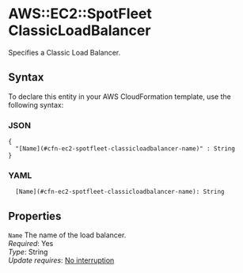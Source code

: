 # AWS::EC2::SpotFleet ClassicLoadBalancer<a name="aws-properties-ec2-spotfleet-classicloadbalancer"></a>

Specifies a Classic Load Balancer\.

## Syntax<a name="aws-properties-ec2-spotfleet-classicloadbalancer-syntax"></a>

To declare this entity in your AWS CloudFormation template, use the following syntax:

### JSON<a name="aws-properties-ec2-spotfleet-classicloadbalancer-syntax.json"></a>

```
{
  "[Name](#cfn-ec2-spotfleet-classicloadbalancer-name)" : String
}
```

### YAML<a name="aws-properties-ec2-spotfleet-classicloadbalancer-syntax.yaml"></a>

```
  [Name](#cfn-ec2-spotfleet-classicloadbalancer-name): String
```

## Properties<a name="aws-properties-ec2-spotfleet-classicloadbalancer-properties"></a>

`Name`  <a name="cfn-ec2-spotfleet-classicloadbalancer-name"></a>
The name of the load balancer\.  
*Required*: Yes  
*Type*: String  
*Update requires*: [No interruption](https://docs.aws.amazon.com/AWSCloudFormation/latest/UserGuide/using-cfn-updating-stacks-update-behaviors.html#update-no-interrupt)